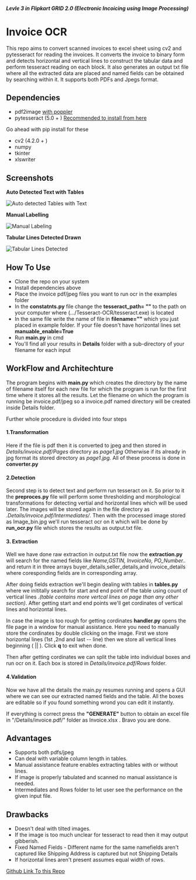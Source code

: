 ##### Levle 3 in Flipkart GRID 2.0 (Electronic Incoicing using Image Processing)
# Invoice OCR
This repo aims to convert scanned invoices to excel sheet using cv2 and pytesseract for reading the invoices. It converts the invoice to binary form and detects horizontal and vertical lines to construct the tabular data and perform tesseract reading on each block. It also generates an output txt file where all the extracted data are placed and named fields can be obtained by searching within it.
It supports both PDFs and Jpegs format.

## Dependencies
- pdf2image [with poppler](https://pypi.org/project/pdf2image/)
- pytesseract (5.0 + ) [Recommended to install from here](https://github.com/tesseract-ocr/tesseract/wiki)

Go ahead with pip install for these 
- cv2 (4.2.0 + )
- numpy
- tkinter
- xlswriter

## Screenshots
**Auto Detected Text with Tables**

![Auto detected Tables with Text ](https://github.com/anshumyname/Invoice_ocr/blob/testing/readme_images/img1.jpg)

**Manual Labelling**

![Manual Labeling](https://github.com/anshumyname/Invoice_ocr/blob/testing/readme_images/img2.jpg) 

**Tabular Lines Detected Drawn**

![Tabular Lines Detected](https://github.com/anshumyname/Invoice_ocr/blob/testing/readme_images/img3.jpg)



## How To Use
- Clone the repo on your system
- Install dependencies above
- Place the invoice pdf/jpeg files you want to run ocr in the examples folder
- In the **constatnts.py** file change the **tesseract_path= ""** to the path on your computer where (.../Tesseract-OCR/tesseract.exe) is located
- In the same file write the name of file in **filename=""** which you just placed in example folder. If your file doesn't have horizontal lines set **manuable_enable=True**
- Run **main.py** in cmd
- You'll find all your  results in **Details** folder with a sub-directory of your filename for each input

## WorkFlow and Architechture
The program begins with **main.py** which creates the directory by the name of filename itself for each new file for which the program is run for the first time where it stores all the results. Let the filename on which the program is running be invoice.pdf/jpeg so a invoice.pdf named directory will be created inside Details folder.

Further whole procedure is divided into four steps
#### 1.Transformation
Here if the file is pdf then it is converted to jpeg and then stored in *Details/invoice.pdf/Pages* directory as *page1.jpg*
Otherwise if its already in jpg format its stored directory as *page1.jpg.* All of these process is done in **converter.py**

#### 2.Detection
Second step is to detect text and perform run tesseract on it.
So prior to it the **preproces.py** file will perform some thresholding and morphological transformations for detecting vertial and horizontal lines which will be used later. The images will be stored again in the file directory as *.Details/invoice.pdf/Intermediates/*. 
Then with the processed image stored as Image_bin.jpg we'll run tesseract ocr on it which will be done by **run_ocr.py** file which stores the results as output.txt file.

#### 3. Extraction
Well we have done raw extraction in output.txt file now the **extraction.py** will search for the named fields like *Name,GSTIN, InvoiceNo, PO_Number..* and return it in three arrays buyer_details,seller_details,and invoice_details where coresponding fields are in corresponding array.

After doing fields extraction we'll begin dealing with tables in **tables.py** where we inititally search for start and end point of the table using count of vertical lines .*(table contains more vertcal lines on page than any other section)*. After getting start and end points we'll get cordinates of vertical lines and horizontal lines.

In case the image is too rough for getting cordinates **handler.py** opens the file page in a window for manual assistance.
Here you need to manually store the cordinates by double clicking on the image. First we store horizontal lines (1st ,2nd and last -- line) then we store all vertical lines beginning ( || ). Click **q** to exit when done.

Then after getting cordinates we can split the table into individual boxes and run ocr on it. Each box is stored in *Details/invoice.pdf/Rows* folder.

#### 4.Validation
Now we have all the details the main.py resumes running and opens a GUI where we can see our extracted named fields and the table. All the boxes are editable so if you found something wrond you can edit it instantly. 

If everything is correct press the **"GENERATE"** button to obtain an excel file in "/Details/invoice.pdf/" folder as Invoice.xlsx . Bravo you are done.

## Advantages
- Supports both pdfs/jpeg
- Can deal with variable column length in tables.
- Manual assistance feature enables extracting tables with or without lines.
- If image is properly tabulated and scanned no manual assistance is needed.
- Intermediates and Rows folder to let user see the performance on the given input file.


## Drawbacks
- Doesn't deal with tilted images.
- If the image is too much unclear for tesseract to read then it may output gibberish.
- Fixed Named Fields - Different name for the same namefields aren't captured like 
Shipping Address is captured but not Shipping Details
- If horizontal lines aren't present assumes equal width of rows.


[Github Link To this Repo](https://github.com/anshumyname/Invoice_ocr/tree/testing)



